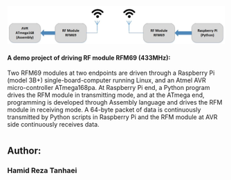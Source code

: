 #
![Overal diagram](RFM69_RasPi_AVR.jpg)

#### A demo project of driving RF module RFM69 (433MHz): </br>
Two RFM69 modules at two endpoints are driven through a Raspberry Pi (model 3B+) single-board-computer running Linux, and an Atmel AVR micro-controller ATmega168pa. At Raspberry Pi end, a Python program drives the RFM module in transmitting mode, and at the ATmega end, programming is developed through Assembly language and drives the RFM module in receiving mode. A 64-byte packet of data is continuously transmitted by Python scripts in Raspberry Pi and the RFM module at AVR side continuously receives data.


#
## Author:
### Hamid Reza Tanhaei
